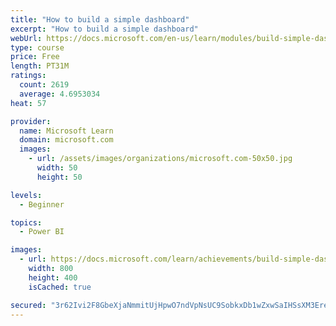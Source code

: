 ```yaml
---
title: "How to build a simple dashboard"
excerpt: "How to build a simple dashboard"
webUrl: https://docs.microsoft.com/en-us/learn/modules/build-simple-dashboard/
type: course
price: Free
length: PT31M
ratings:
  count: 2619
  average: 4.6953034
heat: 57

provider:
  name: Microsoft Learn
  domain: microsoft.com
  images:
    - url: /assets/images/organizations/microsoft.com-50x50.jpg
      width: 50
      height: 50

levels:
  - Beginner

topics:
  - Power BI

images:
  - url: https://docs.microsoft.com/learn/achievements/build-simple-dashboard-social.png
    width: 800
    height: 400
    isCached: true

secured: "3r62Ivi2F8GbeXjaNmmitUjHpwO7ndVpNsUC9SobkxDb1wZxwSaIHSsXM3EreJmKIe6VVb6CiOa85svnSGu1+AloAGgw42F3EEXXwjkTyO98409LIb7fSpKbJyERqc9FDnNyluEc9bUcPRS9qvNLoP4bz96kwpytG3WV1c9POWERvLchYa5fJxpMhUB8q6rvvF+M37JADsvQqsz/OZqAYrmqJipJSkjBieqOZMiKUfkM2eFVQOoaKtFAyf6eSM5X2YxX5yOKOd61oWJC04kUmPYxXwvN7B8Pv1j1Pqfl9Mg96y8d83B8OAo26aqc4AfDsp+MvZ+zjJT8dT9bpXhyPAHxQy01lYa3FxTz8R4uEe4irU4PL5TVapAP3Y1ADolm8kYI1teVm2B/A/+kzIKcbeXwjwhnHZttctZbCz6Pik8=;UKNsxkl6BCD0PLxAvnfDrg=="
---
```


